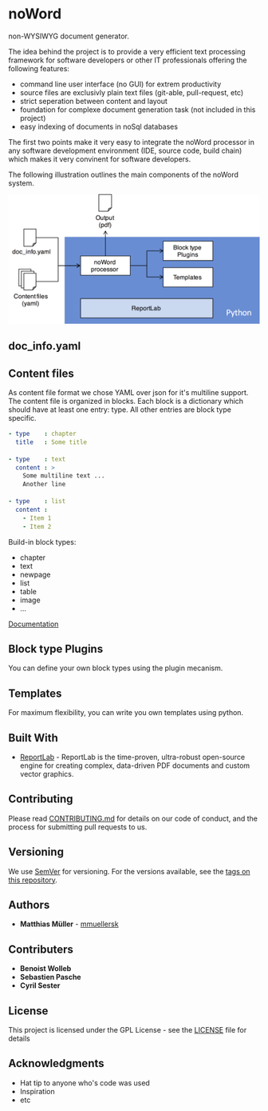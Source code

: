 # noWord
non-WYSIWYG document generator.

The idea behind the project is to provide a very efficient text processing
framework for software developers or other IT professionals offering the following features:
  * command line user interface (no GUI) for extrem productivity
  * source files are exclusivly plain text files (git-able, pull-request, etc)
  * strict seperation between content and layout
  * foundation for complexe document generation task (not included in this project)
  * easy indexing of documents in noSql databases

The first two points make it very easy to integrate the noWord processor in any
software development environment (IDE, source code, build chain) which
makes it very convinent for software developers.

The following illustration outlines the main components of the noWord system.

<img src="./images/overview.png" width="600" />

## doc_info.yaml


## Content files
As content file format we chose YAML over json for it's multiline support.
The content file is organized in blocks. Each block is a dictionary which should have
at least one entry: type. All other entries are block type specific.

```YAML
- type    : chapter
  title   : Some title

- type    : text
  content : >
    Some multiline text ...
    Another line

- type    : list
  content :
    - Item 1
    - Item 2
```
Build-in block types:
  * chapter
  * text
  * newpage
  * list
  * table
  * image
  * ...

[Documentation](/doc/block_types.md)

## Block type Plugins
You can define your own block types using the plugin mecanism.

## Templates
For maximum flexibility, you can write you own templates using python.

## Built With

* [ReportLab](http://www.reportlab.com/opensource/) - ReportLab is the time-proven,
ultra-robust open-source engine for creating complex,
data-driven PDF documents and custom vector graphics.

## Contributing

Please read [CONTRIBUTING.md](https://gist.github.com/PurpleBooth/b24679402957c63ec426) for
details on our code of conduct, and the process for submitting pull requests to us.

## Versioning

We use [SemVer](http://semver.org/) for versioning. For the versions available, see the [tags on this repository](https://github.com/symbios-orthopedics/noWord/tags).

## Authors

* **Matthias Müller** - [mmuellersk](https://github.com/mmuellersk)

## Contributers

* **Benoist Wolleb**
* **Sebastien Pasche**
* **Cyril Sester**

## License

This project is licensed under the GPL License - see the [LICENSE](LICENSE) file for details

## Acknowledgments

* Hat tip to anyone who's code was used
* Inspiration
* etc
